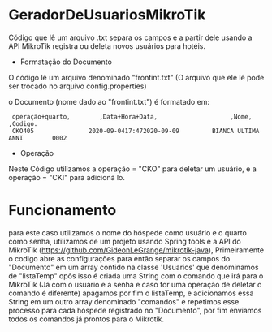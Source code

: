 # GeradorDeUsuariosMikroTik
 
 Código que lê um arquivo .txt separa os campos e a partir dele usando a API MikroTik registra ou deleta novos usuários para hotéis.

 
* Formatação do Documento

O código lê um arquivo denominado "frontint.txt" (O arquivo que ele lê pode ser trocado no arquivo config.properties) 

o Documento (nome dado ao "frontint.txt") é formatado em:

 
     operação+quarto,        ,Data+Hora+Data,                    ,Nome,             ,Codigo.
     CKO405               2020-09-0417:472020-09-09         BIANCA ULTIMA ANNI        0002

* Operação

Neste Código utilizamos a operação = "CKO" para deletar um usuário, e a operação = "CKI" para adicioná lo.




# Funcionamento

para este caso utilizamos o nome do hóspede como usuário e o quarto como senha, utilizamos de um projeto usando Spring tools e a API do MikroTik (https://github.com/GideonLeGrange/mikrotik-java), Primeiramente o codigo abre as configurações para então separar os campos do "Documento" em um array contido na classe 'Usuarios' que denominamos de "listaTemp" opôs isso é criada uma String com o comando que irá para o MikroTik (Já com o usuário e a senha e caso for uma operação de deletar o comando é diferente) apagamos por fim o listaTemp, e adicionamos essa String em um outro array denominado "comandos" e repetimos esse processo para cada hóspede registrado no "Documento", por fim enviamos todos os comandos já prontos para o Mikrotik.
